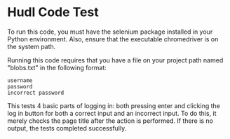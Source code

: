 # Hudl Code Test

To run this code, you must have the selenium package installed in your Python environment.
Also, ensure that the executable chromedriver is on the system path.

Running this code requires that you have a file on your project path
named "blobs.txt" in the following format:
    
    username
    password
    incorrect password
 
 This tests 4 basic parts of logging in:
 both pressing enter and clicking the log in button for both a correct
 input and an incorrect input. To do this, it merely checks the page
 title after the action is performed. If there is no output, the tests 
 completed successfully.